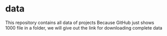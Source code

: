 # data
This repository contains all data of projects
Because GitHub just shows 1000 file in a folder, we will give out the link for downloading complete data
